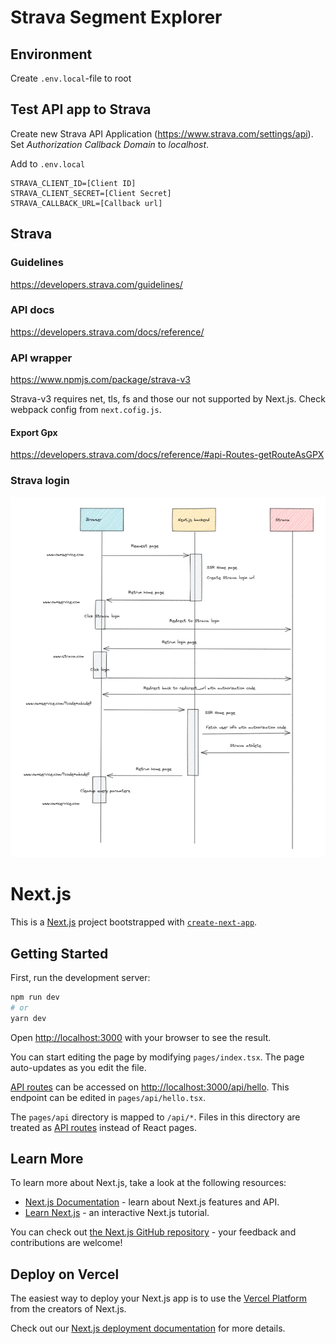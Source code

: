# Strava Segment Explorer
## Environment

Create `.env.local`-file to root

## Test API app to Strava

Create new Strava API Application (https://www.strava.com/settings/api). Set _Authorization Callback Domain_ to _localhost_.

Add to `.env.local`

```
STRAVA_CLIENT_ID=[Client ID]
STRAVA_CLIENT_SECRET=[Client Secret]
STRAVA_CALLBACK_URL=[Callback url]
```
## Strava


### Guidelines

https://developers.strava.com/guidelines/

### API docs

https://developers.strava.com/docs/reference/

### API wrapper

https://www.npmjs.com/package/strava-v3

Strava-v3 requires net, tls, fs and those our not supported by Next.js. Check webpack config from `next.cofig.js`.

#### Export Gpx

https://developers.strava.com/docs/reference/#api-Routes-getRouteAsGPX

### Strava login

![](.\docs\strava_login.png)

# Next.js

This is a [Next.js](https://nextjs.org/) project bootstrapped with [`create-next-app`](https://github.com/vercel/next.js/tree/canary/packages/create-next-app).

## Getting Started

First, run the development server:

```bash
npm run dev
# or
yarn dev
```

Open [http://localhost:3000](http://localhost:3000) with your browser to see the result.

You can start editing the page by modifying `pages/index.tsx`. The page auto-updates as you edit the file.

[API routes](https://nextjs.org/docs/api-routes/introduction) can be accessed on [http://localhost:3000/api/hello](http://localhost:3000/api/hello). This endpoint can be edited in `pages/api/hello.tsx`.

The `pages/api` directory is mapped to `/api/*`. Files in this directory are treated as [API routes](https://nextjs.org/docs/api-routes/introduction) instead of React pages.

## Learn More

To learn more about Next.js, take a look at the following resources:

- [Next.js Documentation](https://nextjs.org/docs) - learn about Next.js features and API.
- [Learn Next.js](https://nextjs.org/learn) - an interactive Next.js tutorial.

You can check out [the Next.js GitHub repository](https://github.com/vercel/next.js/) - your feedback and contributions are welcome!

## Deploy on Vercel

The easiest way to deploy your Next.js app is to use the [Vercel Platform](https://vercel.com/new?utm_medium=default-template&filter=next.js&utm_source=create-next-app&utm_campaign=create-next-app-readme) from the creators of Next.js.

Check out our [Next.js deployment documentation](https://nextjs.org/docs/deployment) for more details.
